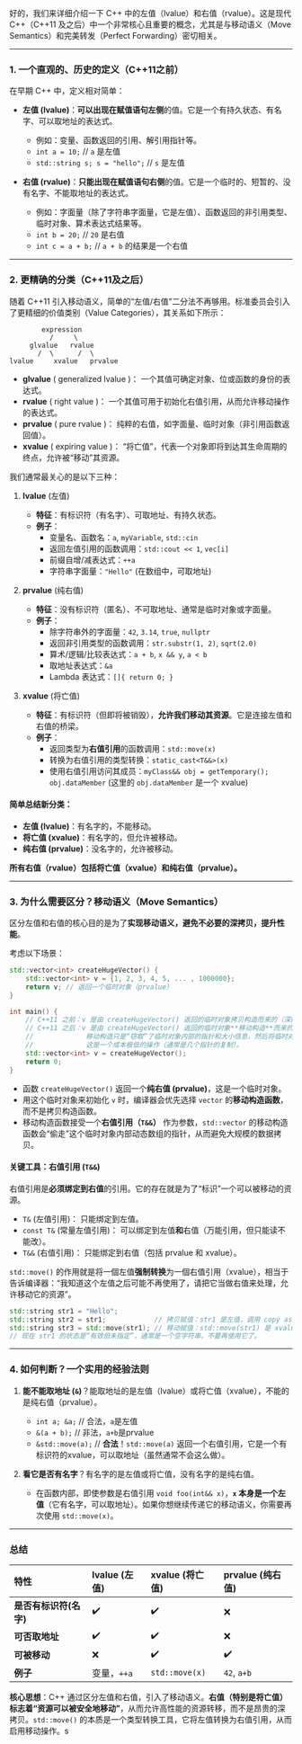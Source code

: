 好的，我们来详细介绍一下 C++ 中的左值（lvalue）和右值（rvalue）。这是现代 C++（C++11 及之后）中一个非常核心且重要的概念，尤其是与移动语义（Move Semantics）和完美转发（Perfect Forwarding）密切相关。

---

### 1. 一个直观的、历史的定义（C++11之前）

在早期 C++ 中，定义相对简单：

*   **左值 (lvalue)**：**可以出现在赋值语句左侧**的值。它是一个有持久状态、有名字、可以取地址的表达式。
    *   例如：变量、函数返回的引用、解引用指针等。
    *   `int a = 10;` // `a` 是左值
    *   `std::string s; s = "hello";` // `s` 是左值

*   **右值 (rvalue)**：**只能出现在赋值语句右侧**的值。它是一个临时的、短暂的、没有名字、不能取地址的表达式。
    *   例如：字面量（除了字符串字面量，它是左值）、函数返回的非引用类型、临时对象、算术表达式结果等。
    *   `int b = 20;` // `20` 是右值
    *   `int c = a + b;` // `a + b` 的结果是一个右值

---

### 2. 更精确的分类（C++11及之后）

随着 C++11 引入移动语义，简单的“左值/右值”二分法不再够用。标准委员会引入了更精细的价值类别（Value Categories），其关系如下所示：

```
        expression
          /     \
     glvalue   rvalue
       /  \      /  \
lvalue     xvalue   prvalue
```
*   **glvalue** ( generalized lvalue )： 一个其值可确定对象、位或函数的身份的表达式。
*   **rvalue** ( right value )： 一个其值可用于初始化右值引用，从而允许移动操作的表达式。
*   **prvalue** ( pure rvalue )： 纯粹的右值，如字面量、临时对象（非引用函数返回值）。
*   **xvalue** ( expiring value )： “将亡值”，代表一个对象即将到达其生命周期的终点，允许被“移动”其资源。

我们通常最关心的是以下三种：

1.  **lvalue** (左值)
    *   **特征**：有标识符（有名字）、可取地址、有持久状态。
    *   **例子**：
        *   变量名、函数名：`a`, `myVariable`, `std::cin`
        *   返回左值引用的函数调用：`std::cout << 1`, `vec[i]`
        *   前缀自增/减表达式：`++a`
        *   字符串字面量：`"Hello"` (在数组中，可取地址)

2.  **prvalue** (纯右值)
    *   **特征**：没有标识符（匿名）、不可取地址、通常是临时对象或字面量。
    *   **例子**：
        *   除字符串外的字面量：`42`, `3.14`, `true`, `nullptr`
        *   返回非引用类型的函数调用：`str.substr(1, 2)`, `sqrt(2.0)`
        *   算术/逻辑/比较表达式：`a + b`, `x && y`, `a < b`
        *   取地址表达式：`&a`
        *   Lambda 表达式：`[]{ return 0; }`

3.  **xvalue** (将亡值)
    *   **特征**：有标识符（但即将被销毁），**允许我们移动其资源**。它是连接左值和右值的桥梁。
    *   **例子**：
        *   返回类型为**右值引用**的函数调用：`std::move(x)`
        *   转换为右值引用的类型转换：`static_cast<T&&>(x)`
        *   使用右值引用访问其成员：`myClass&& obj = getTemporary(); obj.dataMember` (这里的 `obj.dataMember` 是一个 xvalue)

#### 简单总结新分类：

*   **左值 (lvalue)**：有名字的，不能移动。
*   **将亡值 (xvalue)**：有名字的，但允许被移动。
*   **纯右值 (prvalue)**：没名字的，允许被移动。

**所有右值（rvalue）包括将亡值（xvalue）和纯右值（prvalue）。**

---

### 3. 为什么需要区分？移动语义（Move Semantics）

区分左值和右值的核心目的是为了**实现移动语义，避免不必要的深拷贝，提升性能**。

考虑以下场景：

```cpp
std::vector<int> createHugeVector() {
    std::vector<int> v = {1, 2, 3, 4, 5, ... , 1000000};
    return v; // 返回一个临时对象（prvalue）
}

int main() {
    // C++11 之前：v 是由 createHugeVector() 返回的临时对象拷贝构造而来的（深拷贝），耗时耗力。
    // C++11 之后：v 是由 createHugeVector() 返回的临时对象**移动构造**而来的。
    //             移动构造只是“窃取”了临时对象内部的指针和大小信息，然后将临时对象置空。
    //             这是一个成本极低的操作（通常是几个指针的复制）。
    std::vector<int> v = createHugeVector(); 
    return 0;
}
```

*   函数 `createHugeVector()` 返回一个**纯右值 (prvalue)**，这是一个临时对象。
*   用这个临时对象来初始化 `v` 时，编译器会优先选择 `vector` 的**移动构造函数**，而不是拷贝构造函数。
*   移动构造函数接受一个**右值引用（`T&&`）** 作为参数，`std::vector` 的移动构造函数会“偷走”这个临时对象内部动态数组的指针，从而避免大规模的数据拷贝。

#### 关键工具：右值引用 (`T&&`)

右值引用是**必须绑定到右值**的引用。它的存在就是为了“标识”一个可以被移动的资源。

*   `T&` (左值引用)： 只能绑定到左值。
*   `const T&` (常量左值引用)： 可以绑定到左值**和**右值（万能引用，但只能读不能改）。
*   `T&&` (右值引用)： 只能绑定到右值（包括 prvalue 和 xvalue）。

`std::move()` 的作用就是将一個左值**强制转换**为一個右值引用（xvalue），相当于告诉编译器：“我知道这个左值之后可能不再使用了，请把它当做右值来处理，允许移动它的资源”。

```cpp
std::string str1 = "Hello";
std::string str2 = str1;            // 拷贝赋值：str1 是左值，调用 copy assignment
std::string str3 = std::move(str1); // 移动赋值：std::move(str1) 是 xvalue，调用 move assignment
// 现在 str1 的状态是“有效但未指定”，通常是一个空字符串，不要再使用它了。
```

---

### 4. 如何判断？一个实用的经验法则

1.  **能不能取地址 (`&`)**？能取地址的是左值（lvalue）或将亡值（xvalue），不能的是纯右值（prvalue）。
    *   `int a; &a;` // 合法，`a`是左值
    *   `&(a + b);` // 非法，`a+b`是prvalue
    *   `&std::move(a);` // **合法**！`std::move(a)` 返回一个右值引用，它是一个有标识符的xvalue，可以取地址（虽然通常不会这么做）。

2.  **看它是否有名字**？有名字的是左值或将亡值，没有名字的是纯右值。
    *   在函数内部，即使参数是右值引用 `void foo(int&& x)`，**`x` 本身是一个左值**（它有名字，可以取地址）。如果你想继续传递它的移动语义，你需要再次使用 `std::move(x)`。

---

### 总结

| 特性                   | lvalue (左值) | xvalue (将亡值) | prvalue (纯右值) |
| :--------------------- | :------------ | :-------------- | :--------------- |
| **是否有标识符(名字)** | ✔️             | ✔️               | ❌                |
| **可否取地址**         | ✔️             | ✔️               | ❌                |
| **可被移动**           | ❌             | ✔️               | ✔️                |
| **例子**               | 变量，`++a`   | `std::move(x)`  | `42`, `a+b`      |

**核心思想**：C++ 通过区分左值和右值，引入了移动语义。**右值（特别是将亡值）标志着“资源可以被安全地移动”**，从而允许高性能的资源转移，而不是昂贵的深拷贝。`std::move()` 的本质是一个类型转换工具，它将左值转换为右值引用，从而启用移动操作。s